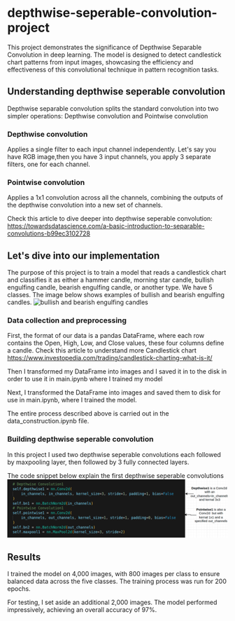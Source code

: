 # depthwise-seperable-convolution-project
This project demonstrates the significance of Depthwise Separable Convolution in deep learning. The model is designed to detect candlestick chart patterns from input images, showcasing the efficiency and effectiveness of this convolutional technique in pattern recognition tasks.

## Understanding depthwise seperable convolution
Depthwise separable convolution splits the standard convolution into two simpler operations:
Depthwise convolution and Pointwise convolution
### Depthwise convolution
Applies a single filter to each input channel independently. Let's say you have RGB image,then you have 3 input channels, you apply 3 separate filters, one for each channel.
### Pointwise convolution
Applies a 1x1 convolution across all the channels, combining the outputs of the depthwise convolution into a new set of channels.

Check this article to dive deeper into depthwise seperable convolution:
https://towardsdatascience.com/a-basic-introduction-to-separable-convolutions-b99ec3102728


## Let's dive into our implementation
The purpose of this project is to train a model that reads a candlestick chart and classifies it as either a hammer candle, morning star candle, bullish engulfing candle, bearish engulfing candle, or another type.
We have 5 classes. The image below shows examples of bullish and bearish engulfing candles.
![bullish and bearish engulfing candles](https://aimarrow.com/wp-content/uploads/2019/01/Engulfing-Patterns.png)


### Data collection and preprocessing
First, the format of our data is a pandas DataFrame, where each row contains the Open, High, Low, and Close values, these four columns define a candle.
Check this article to understand more Candlestick chart
https://www.investopedia.com/trading/candlestick-charting-what-is-it/

Then I transformed my DataFrame into images and I saved it in to the disk in order to use it in main.ipynb where I trained my model

Next, I transformed the DataFrame into images and saved them to disk for use in main.ipynb, where I trained the model.

The entire process described above is carried out in the data_construction.ipynb file.


### Building depthwise seperable convolution
In this project I used two depthwise seperable convolutions each followed by maxpooling layer, then followed by 3 fully connected layers.

The code snippet below explain the first depthwise seperable convolutions
![code snippet of the first depthwise seperable convolutions](code_snippet.png)

## Results
I trained the model on 4,000 images, with 800 images per class to ensure balanced data across the five classes. The training process was run for 200 epochs.

For testing, I set aside an additional 2,000 images. The model performed impressively, achieving an overall accuracy of 97%.